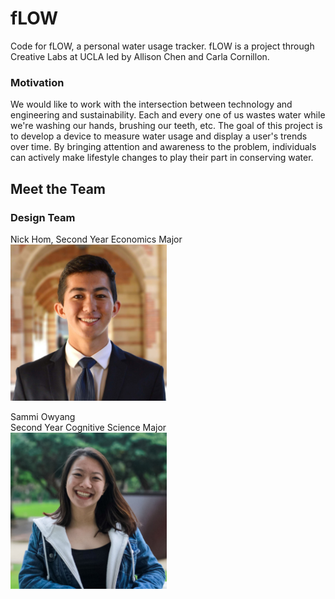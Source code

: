 # fLOW
Code for fLOW, a personal water usage tracker. fLOW is a project through Creative Labs at UCLA led by Allison Chen and Carla Cornillon.

### Motivation
We would like to work with the intersection between technology and engineering and sustainability. Each and every one of us wastes water while we're washing our hands, brushing our teeth, etc. The goal of this project is to develop a device to measure water usage and display a user's trends over time. By bringing attention and awareness to the problem, individuals can actively make lifestyle changes to play their part in conserving water.

## Meet the Team
### Design Team
Nick Hom, 
Second Year Economics Major<br/>
<img src="bio_imgs/nick.jpg" width="250">

Sammi Owyang<br/>
Second Year Cognitive Science Major<br/>
<img src="bio_imgs/sammi.jpg" width="250">

